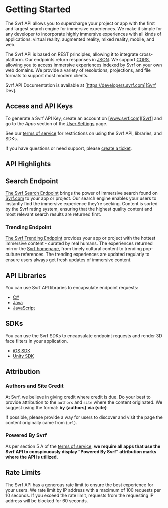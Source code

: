 # Getting Started

The Svrf API allows you to supercharge your project or app with the first and largest search engine for immersive experiences. We make it simple for any developer to incorporate highly immersive experiences with all kinds of applications: virtual reality, augmented reality, mixed reality, mobile, and web.

The Svrf API is based on REST principles, allowing it to integrate cross-platform. Our endpoints return responses in [JSON][]. We support [CORS][], allowing you to access immersive experiences indexed by Svrf on your own web domains. We provide a variety of resolutions, projections, and file formats to support most modern clients.

Svrf API Documentation is available at [https://developers.svrf.com][Svrf Dev].

## Access and API Keys

To  generate a Svrf API Key, create an account on [www.svrf.com][Svrf] and go to the *Apps* section of the [User Settings][Svrf User Settings] page.

See our [terms of service][TOS] for restrictions on using the Svrf API, libraries, and SDKs.

If you have questions or need support, please [create a ticket][Support].

## API Highlights

## Search Endpoint

[The Svrf Search Endpoint][Docs Search] brings the power of immersive search found on [Svrf.com][Svrf] to your app or project. Our search engine enables your users to instantly find the immersive experience they're seeking. Content is sorted by the Svrf rating system, ensuring that the highest quality content and most relevant search results are returned first.

### Trending Endpoint

[The Svrf Trending Endpoint][Docs Trending] provides your app or project with the hottest immersive content - curated by real humans. The experiences returned mirror the [Svrf homepage][Svrf], from timely cultural content to trending pop-culture references. The trending experiences are updated regularly to ensure users always get fresh updates of immersive content.

## API Libraries

You can use Svrf API libraries to encapsulate endpoint requests:

* [C#][CSharp]
* [Java][]
* [JavaScript][]

## SDKs

You can use the Svrf SDKs to encapsulate endpoint requests and render 3D face filters in your application.

* [iOS SDK][]
* [Unity SDK][]

## Attribution

### Authors and Site Credit

At Svrf, we believe in giving credit where credit is due. Do your best to provide attribution to the `authors` and `site` where the content originated. We suggest using the format: __by {authors} via {site}__

If possible, please provide a way for users to discover and visit the page the content originally came from (`url`).

### Powered By Svrf

As per section 5 A of the [terms of service][TOS], __we require all apps that use the Svrf API to conspicuously display "Powered By Svrf" attribution marks where the API is utilized.__

## Rate Limits

The Svrf API has a generous rate limit to ensure the best experience for your users. We rate limit by IP address with a maximum of 100 requests per 10 seconds. If you exceed the rate limit, requests from the requesting IP address will be blocked for 60 seconds.

[API Email]: mailto:api@svrf.com
[CORS]: https://en.wikipedia.org/wiki/Cross-origin_resource_sharing
[CSharp]: https://docs.svrf.com/docs/csharp
[Docs Search]: https://developers.svrf.com/#tag/Media/paths/~1vr~1search?q={q}/get
[Docs Trending]: https://developers.svrf.com/#tag/Media/paths/~1vr~1trending/get
[iOS SDK]: https://docs.svrf.com/docs/ios
[Java]: https://github.com/Svrf/svrf-java-client
[JavaScript]: https://docs.svrf.com/docs/web
[JSON]: http://www.json.org/
[Support]: https://docs.svrf.com/discuss-new
[Svrf]: https://www.svrf.com
[Svrf Dev]: https://developers.svrf.com
[Svrf User Settings]: https://www.svrf.com/user/settings
[Swift]: https://github.com/Svrf/svrf-swift4-client
[TOS]: https://www.svrf.com/terms
[Unity SDK]: https://docs.svrf.com/docs/unity
